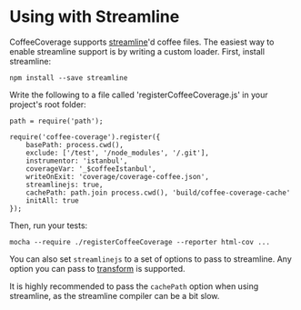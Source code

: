 Using with Streamline
=====================

CoffeeCoverage supports [streamline](https://github.com/Sage/streamlinejs)'d coffee files.
The easiest way to enable streamline support is by writing a custom loader.  First, install
streamline:

    npm install --save streamline

Write the following to a file called 'registerCoffeeCoverage.js' in your project's root folder:

    path = require('path');

    require('coffee-coverage').register({
        basePath: process.cwd(),
        exclude: ['/test', '/node_modules', '/.git'],
        instrumentor: 'istanbul',
        coverageVar: '_$coffeeIstanbul',
        writeOnExit: 'coverage/coverage-coffee.json',
        streamlinejs: true,
        cachePath: path.join process.cwd(), 'build/coffee-coverage-cache'
        initAll: true
    });

Then, run your tests:

    mocha --require ./registerCoffeeCoverage --reporter html-cov ...

You can also set `streamlinejs` to a set of options to pass to streamline.  Any option you can
pass to [transform](https://github.com/Sage/streamlinejs/blob/master/lib/callbacks/transform.md)
is supported.

It is highly recommended to pass the `cachePath` option when using streamline, as the streamline
compiler can be a bit slow.